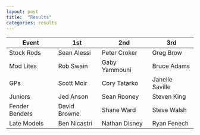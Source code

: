 ```yaml
---
layout: post
title:  "Results"
categories: results
---
```


| Event         | 1st           | 2nd   | 3rd     |
| ------------- |-------------  | ----- | ------- |
| Stock Rods	| Sean Alessi	| Peter Croker	| Greg Brow |
| Mod Lites	| Rob Swain	| Gaby Yammouni	| Bruce Adams |
| GPs	| Scott Moir	| Cory Tatarko	| Janelle Saville |
| Juniors |	Jed Anson	| Sean Rooney	| Steven King |
| Fender Benders	| David Browne	| Shane Ward	| Steve Walsh |
| Late Models	| Ben Nicastri	| Nathan Disney	| Ryan Fenech |
